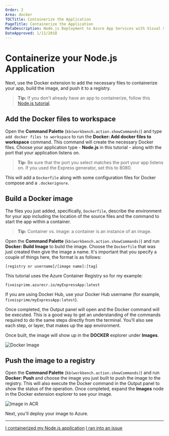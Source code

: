 ```yaml
---
Order: 2
Area: docker
TOCTitle: Containerize the Application
PageTitle: Containerize the Application
MetaDescription: Node.js Deployment to Azure App Services with Visual Studio Code
DateApproved: 1/11/2018
---
```

# Containerize your Node.js Application

Next, use the Docker extension to add the necessary files to containerize your app, build the image, and push it to a registry.

> **Tip:** If you don't already have an app to containerize, follow this [Node.js tutorial](/docs/nodejs/nodejs-tutorial.md).

## Add the Docker files to workspace

Open the **Command Palette** (`kb(workbench.action.showCommands)`) and type `add docker files to workspace` to run the **Docker: Add docker files to workspace** command. This command will create the necessary Docker files. Choose your application type - **Node.js** in this tutorial - along with the port that your application listens on.

> **Tip:** Be sure that the port you select matches the port your app listens on. If you used the Express generator, set this to 8080.

This will add a `Dockerfile` along with some configuration files for Docker compose and a `.dockerignore`.

## Build a Docker image

The files you just added, specifically, `Dockerfile`, describe the environment for your app including the location of the source files and the command to start the app within a container.

> **Tip:** Container vs. image: a container is an instance of an image.

Open the **Command Palette** (`kb(workbench.action.showCommands)`) and run **Docker: Build Image** to build the image. Choose
the `Dockerfile` that was just created then give the image a name. It's important that you specify a couple of things here, the format is as follows:

`[registry or username]/[image name]:[tag]`

This tutorial uses the Azure Container Registry so for my example:

`fiveisprime.azurecr.io/myExpressApp:latest`

If you are using Docker Hub, use your Docker Hub username (for example, `fiveisprime/myExpressApp:latest`).

Once completed, the Output panel will open and the Docker command will be executed. This is a good way to get an understanding of the commands required to do the same steps directly from the terminal. You'll also see each step, or layer, that makes up the app environment.

Once built, the image will show up in the **DOCKER** explorer under **Images**.

![Docker Image](images/docker-extension/image-list.png)

## Push the image to a registry

Open the **Command Palette** (`kb(workbench.action.showCommands)`) and run **Docker: Push** and choose the image you just built to push the image to the registry. This will also execute the Docker command in the Output panel to show the status of the operation. Once completed, expand the **Images** node in the Docker extension explorer to see your image.

![Image in ACR](images/docker-extension/image-in-acr.png)

Next, you'll deploy your image to Azure.

----

<a class="tutorial-next-btn" href="/tutorials/docker-extension/deploy-container">I containerized my Node.js application</a> <a class="tutorial-feedback-btn" onclick="reportIssue('docker-extension', 'containerize-app')" href="javascript:void(0)">I ran into an issue</a>
